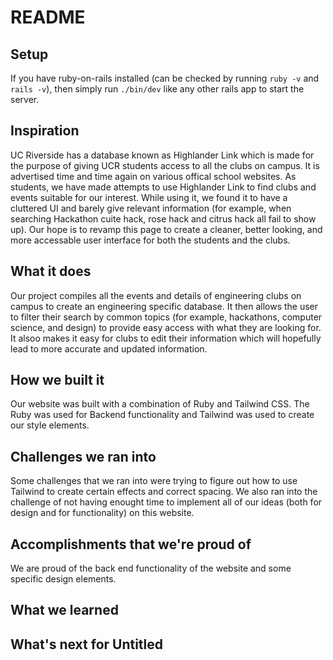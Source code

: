 # README

## Setup
If you have ruby-on-rails installed (can be checked by running `ruby -v` and `rails -v`), then simply run `./bin/dev` like any other rails app to start the server.

## Inspiration
UC Riverside has a database known as Highlander Link which is made for the purpose of giving UCR students access to all the clubs on campus. It is advertised time and time again on various offical school websites. As students, we have made attempts to use Highlander Link to find clubs and events suitable for our interest. While using it, we found it to have a cluttered UI and barely give relevant information (for example, when searching Hackathon cuite hack, rose hack and citrus hack all fail to show up). Our hope is to revamp this page to create a cleaner, better looking, and more accessable user interface for both the students and the clubs. 

## What it does
Our project compiles all the events and details of engineering clubs on campus to create an engineering specific database. It then allows the user to filter their search by common topics (for example, hackathons, computer science, and design) to provide easy access with what they are looking for. It alsoo makes it easy for clubs to edit their information which will hopefully lead to more accurate and updated information.

## How we built it
Our website was built with a combination of Ruby and Tailwind CSS. The Ruby was used for Backend functionality and Tailwind was used to create our style elements.

## Challenges we ran into
Some challenges that we ran into were trying to figure out how to use Tailwind to create certain effects and correct spacing. We also ran into the challenge of not having enought time to implement all of our ideas (both for design and for functionality) on this website. 

## Accomplishments that we're proud of
We are proud of the back end functionality of the website and some specific design elements. 

## What we learned

## What's next for Untitled

